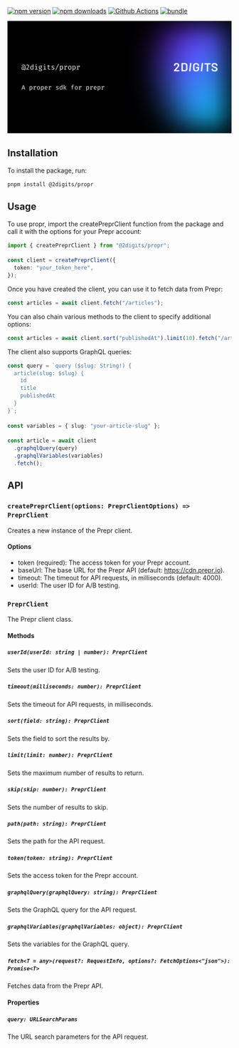 [![npm version][npm-version-src]][npm-version-href]
[![npm downloads][npm-downloads-src]][npm-downloads-href]
[![Github Actions][github-actions-src]][github-actions-href]
[![bundle][bundle-src]][bundle-href]

![propr](.github/banner.svg)

## Installation

To install the package, run:

```bash
pnpm install @2digits/propr
```

## Usage

To use propr, import the createPreprClient function from the package and call it with the options for your Prepr account:

```typescript
import { createPreprClient } from "@2digits/propr";

const client = createPreprClient({
  token: "your_token_here",
});
```

Once you have created the client, you can use it to fetch data from Prepr:

```typescript
const articles = await client.fetch("/articles");
```

You can also chain various methods to the client to specify additional options:

```typescript
const articles = await client.sort("publishedAt").limit(10).fetch("/articles");
```

The client also supports GraphQL queries:

```typescript
const query = `query ($slug: String!) {
  article(slug: $slug) {
    id
    title
    publishedAt
  }
}`;

const variables = { slug: "your-article-slug" };

const article = await client
  .graphqlQuery(query)
  .graphqlVariables(variables)
  .fetch();
```

## API

### `createPreprClient(options: PreprClientOptions) => PreprClient`

Creates a new instance of the Prepr client.

#### Options

- token (required): The access token for your Prepr account.
- baseUrl: The base URL for the Prepr API (default: https://cdn.prepr.io).
- timeout: The timeout for API requests, in milliseconds (default: 4000).
- userId: The user ID for A/B testing.

### `PreprClient`

The Prepr client class.

#### Methods

##### `userId(userId: string | number): PreprClient`

Sets the user ID for A/B testing.

##### `timeout(milliseconds: number): PreprClient`

Sets the timeout for API requests, in milliseconds.

##### `sort(field: string): PreprClient`

Sets the field to sort the results by.

##### `limit(limit: number): PreprClient`

Sets the maximum number of results to return.

##### `skip(skip: number): PreprClient`

Sets the number of results to skip.

##### `path(path: string): PreprClient`

Sets the path for the API request.

##### `token(token: string): PreprClient`

Sets the access token for the Prepr account.

##### `graphqlQuery(graphqlQuery: string): PreprClient`

Sets the GraphQL query for the API request.

##### `graphqlVariables(graphqlVariables: object): PreprClient`

Sets the variables for the GraphQL query.

##### `fetch<T = any>(request?: RequestInfo, options?: FetchOptions<"json">): Promise<T>`

Fetches data from the Prepr API.

#### Properties

##### `query: URLSearchParams`

The URL search parameters for the API request.

<!-- Badges -->

[npm-version-src]: https://img.shields.io/npm/v/@2digits/propr?style=flat-square
[npm-version-href]: https://npmjs.com/package/@2digits/propr
[npm-downloads-src]: https://img.shields.io/npm/dm/@2digits/propr?style=flat-square
[npm-downloads-href]: https://npmjs.com/package/@2digits/propr
[github-actions-src]: https://img.shields.io/github/actions/workflow/status/2digits-agency/propr/ci.yml?style=flat-square
[github-actions-href]: https://github.com/2digits-agency/propr/actions/workflows/ci.yml
[bundle-src]: https://img.shields.io/bundlephobia/minzip/@2digits/propr?style=flat-square
[bundle-href]: https://bundlephobia.com/result?p=@2digits/propr
